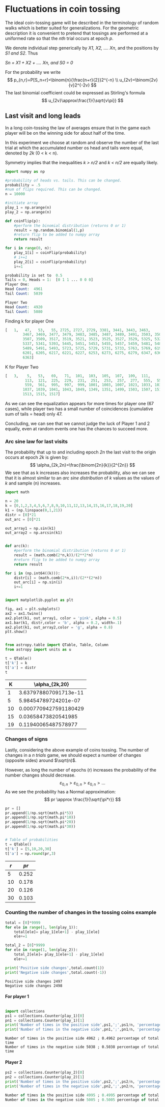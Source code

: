 







# Fluctuations in coin tossing

The ideal coin-tossing game will be described in the terminology of random walks which is better suited for generalizations. For the geometric description it is convenient to pretend that tossings are performed at a uniformed rate so that the _nth_ trial occurs at epoch _p_.

We denote individual step generically by _X1, X2, .... Xn_, and the positions by _S1 and S2_. Thus

_Sn = X1 + X2 + .... Xn, and S0 = 0_

For the probability we write
$$
p_{n,r}=P[S_n=r]=\binom{n}{\frac{n+r}{2}}2^{-n} \\
u_{2v}=\binom{2v}{v}2^{-2v}
$$
The last binomial coefficient could be expressed as Stirling's formula
$$
u_{2v}\approx\frac{1}{\sqrt{v\pi}}
$$

## Last visit and long leads

In a long coin-tossing the law of averages ensure that in the game each player will be on the winning side for about half of the time.

In this experiment we choose at random and observe the number  of the last trial at which the accumulated number os head and tails were equal, denoted by _2k_ (0 < k < n).

Symmetry implies that the inequalities _k > n/2_ and _k < n/2_ are equally likely.

```python
import numpy as np

#probability of heads vs. tails. This can be changed.
probability = .5
#num of flips required. This can be changed.
n = 10000

#initiate array
play_1 = np.arange(n)
play_2 = np.arange(n)

def coinFlip(p):    
    #perform the binomial distribution (returns 0 or 1)    
    result = np.random.binomial(1,p) 
    #return flip to be added to numpy array    
    return result

for i in range(0, n):    
    play_1[i] = coinFlip(probability)    
    # i+=1
    play_2[i] = coinFlip(probability)    
    i+=1
```

```php
probability is set to  0.5
Tails = 0, Heads = 1:  [0 1 1 ... 0 0 0]
Player One:
Head Count:  4961
Tail Count:  5039

Player Two
Head Count:  4920
Tail Count:  5080
```

Finding k for player One

```pascal
[   1,   47,   53,   55, 2725, 2727, 2729, 3381, 3441, 3443, 3463,
        3467, 3469, 3477, 3479, 3483, 3485, 3487, 3489, 3491, 3503, 3505,
        3507, 3509, 3517, 3519, 3521, 3523, 3525, 3527, 3529, 5325, 5329,
        5337, 5341, 5393, 5445, 5451, 5453, 5455, 5457, 5459, 5481, 5485,
        5489, 5491, 5493, 5723, 5725, 5729, 5731, 5733, 5763, 5769, 6199,
        6201, 6205, 6217, 6221, 6227, 6253, 6273, 6275, 6279, 6347, 6361,
        6363]
```

K for Player Two

```pascal
[   3,    5,   53,   69,   71,  101,  103,  105,  107,  109,  111,
         113,  121,  225,  229,  231,  251,  253,  257,  277,  555,  557,
         559,  561,  995,  997,  999, 1001, 1003, 1007, 1023, 1033, 1035,
        1037, 1039, 1041, 1043, 1049, 1349, 1351, 1499, 1503, 1507, 1511,
        1513, 1515, 1517]
```

As we can see the equalization appears for more times for player one (67 cases), while player two has a small number of coincidences (cumulative sum of tails = head) only 47.

Concluding, we can see that we cannot judge the luck of Player 1 and 2 equally,  even at random events one has the chances to succeed more.

### Arc sine law for last visits

The probability that up to and including epoch _2n_ the last visit to the origin occurs at epoch _2k_ is given by:
$$
\alpha_{2k,2n}=\frac{\binom{2n}{k}}{2^{2n}}
$$
We see that as k increases also increases the probability, also we can see that it is almost similar to an _arc sine distribution_ of _k_ values as the values of _k_ and sample (n) increases.

```python
import math

n = 20
k = [0,1,2,3,4,5,6,7,8,9,10,11,12,13,14,15,16,17,18,19,20]
k1 = (np.linspace(0,1,21))
distr = [0]*21
out_arc = [0]*21

out_array1 = np.sin(k1)
out_array2 = np.arcsin(k1)


def arc(k):    
    #perform the binomial distribution (returns 0 or 1)    
    result = (math.comb(2*n,k))/(2**2*n) 
    #return flip to be added to numpy array    
    return result

for i in (np.int64((k))):    
    distr[i] = (math.comb(2*n,i))/(2**(2*n))     
    out_arc[i] = np.sin(i)
    i+=1


import matplotlib.pyplot as plt

fig, ax1 = plt.subplots()
ax2 = ax1.twinx()
ax2.plot(k1, out_array1, color = 'pink', alpha = 0.5)
ax1.bar(k1, distr,color = 'b', alpha = 0.2, width=.1)
ax2.plot(k1, out_array2,color = 'g', alpha = 0.8)
plt.show()


from astropy.table import QTable, Table, Column
from astropy import units as u

t = QTable()
t['k'] = k
t['a'] = distr 
t
```



| **K** | **\alpha_{2k,20}**    |
| ----- | --------------------- |
| 1     | 3.637978807091713e-11 |
| 5     | 5.98454789724201e-07  |
| 10    | 0.0007709427591180429 |
| 15    | 0.03658473820541985   |
| 19    | 0.11940065487578977   |



###  Changes of signs

Lastly, considering the above example of coins tossing. The number of changes in a _n trials_ game, we should expect a number of changes (opposite sides) around  $\sqrt(n)$.

 However, as long the number of epochs (r) increases the probability of the number changes should decrease.
$$
\varepsilon_{0,n} > \varepsilon_{0,n} > \varepsilon_{0,n} > ...
$$
As we see the probability has a Normal approximation:
$$
pr \approx \frac{1}{\sqrt{\pi*r}}
$$


```python
pr = []
pr.append(1/np.sqrt(math.pi*5))
pr.append(1/np.sqrt(math.pi*10))
pr.append(1/np.sqrt(math.pi*20))
pr.append(1/np.sqrt(math.pi*30))


# Table of probabilities
t = QTable()
t['k'] = [5,10,20,30]
t['a'] = np.round(pr,3)
```



| _r_  | _pr_  |
| ---- | ----- |
| 5    | 0.252 |
| 10   | 0.178 |
| 20   | 0.126 |
| 30   | 0.103 |

### Counting the number of changes in the tossing coins example

```python
total = [0]*9999
for ele in range(1, len(play_1)):
    total[ele]= play_1[ele+1] - play_1[ele]
    ele+=1

total_2 = [0]*9999
for ele in range(1, len(play_2)):
    total_2[ele]= play_1[ele+1] - play_1[ele]
    ele+=1

print('Positive side changes',total.count(1))
print('Negative side changes',total.count(-1))
```

```perl6
Positive side changes 2497
Negative side changes 2498
```

#### For player 1

```python

import collections
ps1 = collections.Counter(play_1)[0]
pn1 = collections.Counter(play_1)[1]
print('Number of times in the positive side',ps1,';',ps1/n, 'percentage of time')
print('Number of times in the negative side',pn1,';',pn1/n, 'percentage of time')
```

```perl6
Number of times in the positive side 4962 ; 0.4962 percentage of total time
Number of times in the negative side 5038 ; 0.5038 percentage of total time
```

#### Player 2

```python
ps2 = collections.Counter(play_2)[0]
pn2 = collections.Counter(play_2)[1]
print('Number of times in the positive side',ps2,';',ps2/n, 'percentage of time')
print('Number of times in the negative side',pn2,';',pn2/n, 'percentage of time')
```

```pascal
Number of times in the positive side 4995 ; 0.4995 percentage of total time
Number of times in the negative side 5005 ; 0.5005 percentage of total time
```




